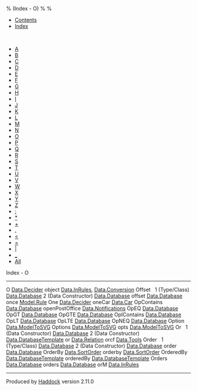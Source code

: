 % (Index - O)
% 
% 

-   [Contents](index.html)
-   [Index](doc-index.html)

 

-   [A](doc-index-A.html)
-   [B](doc-index-B.html)
-   [C](doc-index-C.html)
-   [D](doc-index-D.html)
-   [E](doc-index-E.html)
-   [F](doc-index-F.html)
-   [G](doc-index-G.html)
-   [H](doc-index-H.html)
-   [I](doc-index-I.html)
-   [J](doc-index-J.html)
-   [K](doc-index-K.html)
-   [L](doc-index-L.html)
-   [M](doc-index-M.html)
-   [N](doc-index-N.html)
-   [O](doc-index-O.html)
-   [P](doc-index-P.html)
-   [Q](doc-index-Q.html)
-   [R](doc-index-R.html)
-   [S](doc-index-S.html)
-   [T](doc-index-T.html)
-   [U](doc-index-U.html)
-   [V](doc-index-V.html)
-   [W](doc-index-W.html)
-   [X](doc-index-X.html)
-   [Y](doc-index-Y.html)
-   [Z](doc-index-Z.html)
-   [:](doc-index-58.html)
-   [\*](doc-index-42.html)
-   [+](doc-index-43.html)
-   [.](doc-index-46.html)
-   [\<](doc-index-60.html)
-   [=](doc-index-61.html)
-   [|](doc-index-124.html)
-   [\_](doc-index-95.html)
-   [All](doc-index-All.html)

Index - O

  ---------------------- ----------------------------------------------------------------------------------------------
  O                      [Data.Decider](Data-Decider.html#t:O)
  object                 [Data.InRules](Data-InRules.html#v:object), [Data.Conversion](Data-Conversion.html#v:object)
  Offset                  
  1 (Type/Class)         [Data.Database](Data-Database.html#t:Offset)
  2 (Data Constructor)   [Data.Database](Data-Database.html#v:Offset)
  offset                 [Data.Database](Data-Database.html#v:offset)
  once                   [Model.Rule](Model-Rule.html#v:once)
  One                    [Data.Decider](Data-Decider.html#v:One)
  oneCar                 [Data.Car](Data-Car.html#v:oneCar)
  OpContains             [Data.Database](Data-Database.html#v:OpContains)
  openPostOffice         [Data.Notifications](Data-Notifications.html#v:openPostOffice)
  OpEQ                   [Data.Database](Data-Database.html#v:OpEQ)
  OpGT                   [Data.Database](Data-Database.html#v:OpGT)
  OpGTE                  [Data.Database](Data-Database.html#v:OpGTE)
  OpIContains            [Data.Database](Data-Database.html#v:OpIContains)
  OpLT                   [Data.Database](Data-Database.html#v:OpLT)
  OpLTE                  [Data.Database](Data-Database.html#v:OpLTE)
  OpNEQ                  [Data.Database](Data-Database.html#v:OpNEQ)
  Option                 [Data.ModelToSVG](Data-ModelToSVG.html#t:Option)
  Options                [Data.ModelToSVG](Data-ModelToSVG.html#t:Options)
  opts                   [Data.ModelToSVG](Data-ModelToSVG.html#v:opts)
  Or                      
  1 (Data Constructor)   [Data.Database](Data-Database.html#v:Or)
  2 (Data Constructor)   [Data.DatabaseTemplate](Data-DatabaseTemplate.html#v:Or)
  or                     [Data.Relation](Data-Relation.html#v:or)
  orcf                   [Data.Tools](Data-Tools.html#v:orcf)
  Order                   
  1 (Type/Class)         [Data.Database](Data-Database.html#t:Order)
  2 (Data Constructor)   [Data.Database](Data-Database.html#v:Order)
  order                  [Data.Database](Data-Database.html#v:order)
  OrderBy                [Data.SortOrder](Data-SortOrder.html#v:OrderBy)
  orderby                [Data.SortOrder](Data-SortOrder.html#v:orderby)
  OrderedBy              [Data.DatabaseTemplate](Data-DatabaseTemplate.html#v:OrderedBy)
  orderedBy              [Data.DatabaseTemplate](Data-DatabaseTemplate.html#v:orderedBy)
  Orders                 [Data.Database](Data-Database.html#t:Orders)
  orders                 [Data.Database](Data-Database.html#v:orders)
  orM                    [Data.InRules](Data-InRules.html#v:orM)
  ---------------------- ----------------------------------------------------------------------------------------------

Produced by [Haddock](http://www.haskell.org/haddock/) version 2.11.0
